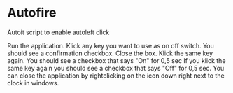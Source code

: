 # Autofire
Autoit script to enable autoleft click

Run the application.
Klick any key you want to use as on off switch.
You should see a confirmation checkbox.
Close the box. 
Klick the same key again.
You should see a checkbox that says "On" for 0,5 sec
If you klick the same key again you should see a checkbox that says "Off" for 0,5 sec.
You can close the application by rightclicking on the icon down right next to the clock in windows.
